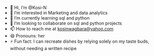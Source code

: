 - 👋 Hi, I’m @Kosi-N
- 👀 I’m interested in Marketing and data analytics
- 🌱 I’m currently learning sql and python
- 💞️ I’m looking to collaborate on sql and python projects
- 📫 How to reach me at kosinwagbara@yahoo.com
- 😄 Pronouns: her
- ⚡ Fun fact: I can recreate dishes by relying solely on my taste buds, without needing a written recipe

<!---
Kosi-N/Kosi-N is a ✨ special ✨ repository because its `README.md` (this file) appears on your GitHub profile.
You can click the Preview link to take a look at your changes.
--->
